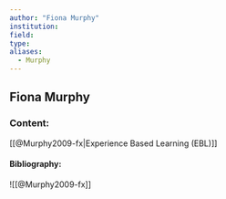 ```yaml
---
author: "Fiona Murphy"
institution:
field:
type:
aliases:
  - Murphy
---
```


## Fiona Murphy

### Content:
[[@Murphy2009-fx|Experience Based Learning (EBL)]]

#### Bibliography:

![[@Murphy2009-fx]]